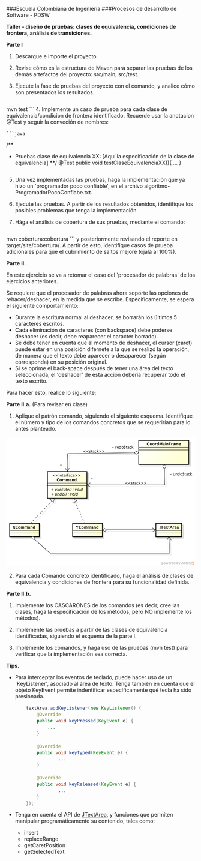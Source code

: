 ###Escuela Colombiana de Ingenieria
###Procesos de desarrollo de Software - PDSW


__Taller - diseño de pruebas: clases de equivalencia, condiciones de frontera, análisis de transiciones.__

__Parte I__

1. Descargue e importe el proyecto.
2. Revise cómo es la estructura de Maven para separar las pruebas de los demás artefactos del proyecto: src/main, src/test.
3. Ejecute la fase de pruebas del proyecto con el comando, y analice cómo son presentados los resultados.

	```
mvn test
	```
4. Implemente un caso de prueba para cada clase de equivalencia/condicion de frontera identificado. Recuerde usar la anotacion @Test y seguir la conveción de nombres: 

	```java
/**
* Pruebas clase de equivalencia XX: [Aquí la especificación de la clase de equivalencia]
**/
@Test
public void testClaseEquivalenciaXX(){
	...
}
	```

5. Una vez implementadas las pruebas, haga la implementación que ya hizo un 'programador poco confiable', en el archivo algoritmo-ProgramadorPocoConfiabe.txt.
6. Ejecute las pruebas. A partir de los resultados obtenidos, identifique los posibles problemas que tenga la implementación.
7. Hága el análisis de cobertura de sus pruebas, mediante el comando:
	
	```
mvn cobertura:cobertura
	```
	y posteriormente revisando el reporte en target/site/cobertura/. A partir de esto, identifique casos de prueba adicionales para que el cubrimiento de saltos mejore (ojalá al 100%).



__Parte II.__

En este ejercicio se va a retomar el caso del 'procesador de palabras' de los ejercicios anteriores. 

Se requiere que el procesador de palabras ahora soporte las opciones de rehacer/deshacer, en la medida que se escribe. Específicamente, se espera el siguiente comportamiento:

- Durante la escritura normal al deshacer, se borrarán los últimos 5 caracteres escritos.
- Cada eliminación de caracteres (con backspace) debe poderse deshacer (es decir, debe reaparecer el caracter borrado).
- Se debe tener en cuenta que al momento de deshacer, el cursor (caret) puede estar en una posición difernete a la que se realizó la operación, de manera que el texto debe aparecer o desaparecer (según corresponda) en su posición original.
- Si se oprime el back-space después de tener una área del texto seleccionada, el 'deshacer' de esta acción debería recuperar todo el texto escrito.

Para hacer esto, realice lo siguiente:

__Parte II.a.__ (Para revisar en clase)

1. Aplique el patrón comando, siguiendo el siguiente esquema. Identifique el número y tipo de los comandos concretos que se requerirían para lo antes planteado.

![aa](img/BaseModel.png)

2. Para cada Comando concreto identificado, haga el análisis de clases de equivalencia y condiciones de frontera para su funcionalidad definida.

__Parte II.b.__ 

1. Implemente los CASCARONES de los comandos (es decir, cree las clases, haga la especificación de los métodos, pero NO implemente los métodos).

2. Implemente las pruebas a partir de las clases de equivalencia identificadas, siguiendo el esquema de la parte I.

3. Implemente los comandos, y haga uso de las pruebas (mvn test) para verificar que la implementación sea correcta.

__Tips.__

* Para interceptar los eventos de teclado, puede hacer uso de un 'KeyListener', asociado al área de texto. Tenga también en cuenta que el objeto KeyEvent permite indentificar específicamente qué tecla ha sido presionada.

	```java
        textArea.addKeyListener(new KeyListener() {
            @Override
            public void keyPressed(KeyEvent e) {
                ...
            }

            @Override
            public void keyTyped(KeyEvent e) {
	            	...
            }

            @Override
            public void keyReleased(KeyEvent e) {
            		...
            }
        });
	```
* Tenga en cuenta el API de [JTextArea](https://docs.oracle.com/javase/7/docs/api/javax/swing/JTextArea.html), y funciones que permiten manipular programáticamente su contenido, tales como:

	* insert
	* replaceRange
	* getCaretPosition
	* getSelectedText
